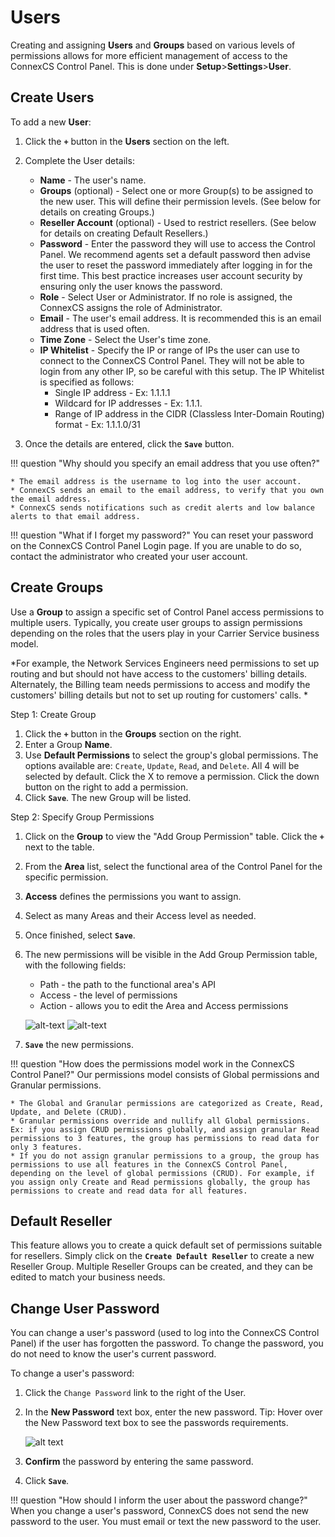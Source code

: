 # Users
Creating and assigning **Users** and **Groups** based on various levels of permissions allows for more efficient management of access to the ConnexCS Control Panel. This is done under **Setup**>**Settings**>**User**. 

## Create Users
To add a new **User**:

1. Click the **`+`** button in the **Users** section on the left.
2. Complete the User details:

    * **Name** - The user's name.
    * **Groups** (optional) - Select one or more Group(s) to be assigned to the new user. This will define their permission levels. (See below for details on creating Groups.)
    * **Reseller Account** (optional) - Used to restrict resellers. (See below for details on creating Default Resellers.)
    * **Password** - Enter the password they will use to access the Control Panel. We recommend agents set a default password then advise the user to reset the password immediately after logging in for the first time. This best practice increases user account security by ensuring only the user knows the password.
    * **Role** - Select User or Administrator. If no role is assigned, the ConnexCS assigns the role of Administrator. 
    * **Email** - The user's email address. It is recommended this is an email address that is used often. 
    * **Time Zone** - Select the User's time zone. 
    * **IP Whitelist** - Specify the IP or range of IPs the user can use to connect to the ConnexCS Control Panel. They will not be able to login from any other IP, so be careful with this setup. The IP Whitelist is specified as follows:
        * Single IP address - Ex: 1.1.1.1
        * Wildcard for IP addresses - Ex: 1.1.1.
        * Range of IP address in the CIDR (Classless Inter-Domain Routing) format - Ex: 1.1.1.0/31
	
3. Once the details are entered, click the **`Save`** button.

!!! question "Why should you specify an email address that you use often?" 
    
    * The email address is the username to log into the user account.
    * ConnexCS sends an email to the email address, to verify that you own the email address.
    * ConnexCS sends notifications such as credit alerts and low balance alerts to that email address. 

!!! question "What if I forget my password?" 
    You can reset your password on the ConnexCS Control Panel Login page. If you are unable to do so, contact the administrator who created your user account. 
    

## Create Groups
Use a **Group** to assign a specific set of Control Panel access permissions to multiple users. Typically, you create user groups to assign permissions depending on the roles that the users play in your Carrier Service business model. 

*For example, the Network Services Engineers need permissions to set up routing and but should not have access to the customers' billing details. Alternately, the Billing team needs permissions to access and modify the customers' billing details but not to set up routing for customers' calls. *

Step 1: Create Group

1. Click the **`+`** button in the **Groups** section on the right.
2. Enter a Group **Name**.
3. Use **Default Permissions** to select the group's global permissions. The options available are: `Create`, `Update`, `Read`, and `Delete`. All 4 will be selected by default. Click the X to remove a permission. Click the down button on the right to add a permission. 
4. Click **`Save`**. The new Group will be listed. 

Step 2: Specify Group Permissions

1. Click on the **Group** to view the "Add Group Permission" table. Click the **`+`** next to the table. 
2. From the **Area** list, select the functional area of the Control Panel for the specific permission. 
3. **Access** defines the permissions you want to assign.
4. Select as many Areas and their Access level as needed. 
5. Once finished, select **`Save`**.
6. The new permissions will be visible in the Add Group Permission table, with the following fields:
	
    * Path - the path to the functional area's API
    * Access - the level of permissions
    * Action - allows you to edit the Area and Access permissions

   ![alt-text][group-perms]
   ![alt-text][group-perm]

7. **`Save`** the new permissions.

!!! question "How does the permissions model work in the ConnexCS Control Panel?" 
    Our permissions model consists of Global permissions and Granular permissions.
    
    * The Global and Granular permissions are categorized as Create, Read, Update, and Delete (CRUD).
    * Granular permissions override and nullify all Global permissions. Ex: if you assign CRUD permissions globally, and assign granular Read permissions to 3 features, the group has permissions to read data for only 3 features. 
    * If you do not assign granular permissions to a group, the group has permissions to use all features in the ConnexCS Control Panel, depending on the level of global permissions (CRUD). For example, if you assign only Create and Read permissions globally, the group has permissions to create and read data for all features.

## Default Reseller
This feature allows you to create a quick default set of permissions suitable for resellers. Simply click on the **`Create Default Reseller`** to create a new Reseller Group. Multiple Reseller Groups can be created, and they can be edited to match your business needs.  

## Change User Password
You can change a user's password (used to log into the ConnexCS Control Panel) if the user has forgotten the password. To change the password, you do not need to know the user's current password.

To change a user's password:

1. Click the `Change Password` link to the right of the User.
2. In the **New Password** text box, enter the new password. Tip: Hover over the New Password text box to see the passwords requirements. 
    
    ![alt text][password-rules]
        
3. **Confirm** the password by entering the same password.
4. Click **`Save`**.

!!! question "How should I inform the user about the password change?" 
    When you change a user's password, ConnexCS does not send the new password to the user. You must email or text the new password to the user.

[group-perms]: /setup/img/group-perms.png "Group Permissions"
[group-perm]: /setup/img/group-perm.png "Group Permission"
[password-rules]: /setup/img/password-rules.png "password-rules"
